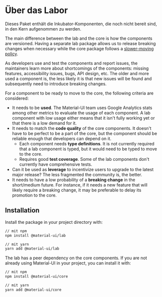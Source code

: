 # Über das Labor

<p class="description">Dieses Paket enthält die Inkubator-Komponenten, die noch nicht bereit sind, in den Kern aufgenommen zu werden.</p>

The main difference between the lab and the core is how the components are versioned. Having a separate lab package allows us to release breaking changes when necessary while the core package follows a [slower-moving policy](https://material-ui.com/versions/#release-frequency).

As developers use and test the components and report issues, the maintainers learn more about shortcomings of the components: missing features, accessibility issues, bugs, API design, etc. The older and more used a component is, the less likely it is that new issues will be found and subsequently need to introduce breaking changes.

For a component to be ready to move to the core, the following criteria are considered:

* It needs to be **used**. The Material-UI team uses Google Analytics stats among other metrics to evaluate the usage of each component. A lab component with low usage either means that it isn't fully working yet or that there is a low demand for it.
* It needs to match the **code quality** of the core components. It doesn't have to be perfect to be a part of the core, but the component should be reliable enough that developers can depend on it. 
    * Each component needs **type definitions**. It is not currently required that a lab component is typed, but it would need to be typed to move to the core.
    * Requires good **test coverage**. Some of the lab components don't currently have comprehensive tests.
* Can it be used as **leverage** to incentivize users to upgrade to the latest major release? The less fragmented the community is, the better.
* It needs to have a low probability of a **breaking change** in the short/medium future. For instance, if it needs a new feature that will likely require a breaking change, it may be preferable to delay its promotion to the core.

## Installation

Install the package in your project directory with:

```sh
// mit npm
npm install @material-ui/lab

// mit yarn
yarn add @material-ui/lab
```

The lab has a peer dependency on the core components. If you are not already using Material-UI in your project, you can install it with:

```sh
// mit npm
npm install @material-ui/core

// mit yarn
yarn add @material-ui/core
```